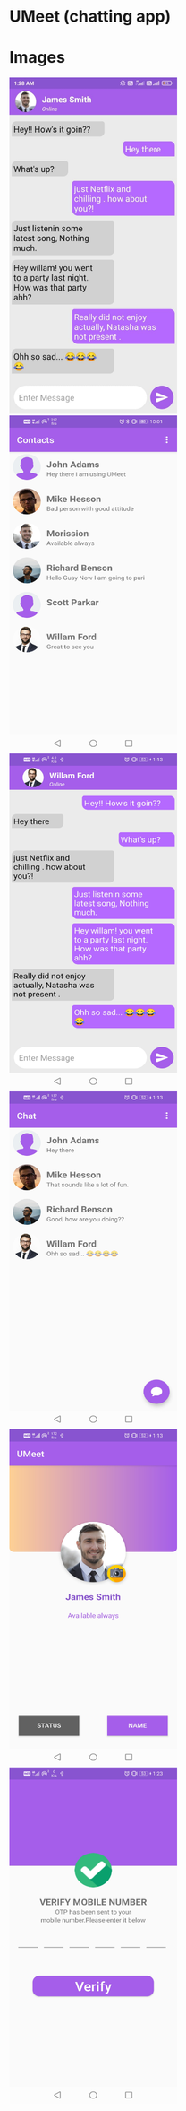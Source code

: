 # UMeet (chatting app)

# Images

<img src="https://github.com/Suvendu-SM/UMeet/blob/main/Images/IMG-20210410-WA0000.jpg"  width="300" height="600"><img src="https://github.com/Suvendu-SM/UMeet/blob/main/Images/Screenshot_20210409_220107_com.example.twity.jpg" width="300" height="600"><img src="https://github.com/Suvendu-SM/UMeet/blob/main/Images/Screenshot_20210410_011308_com.example.twity.jpg" width="300" height="600"><img src="https://github.com/Suvendu-SM/UMeet/blob/main/Images/Screenshot_20210410_011315_com.example.twity.jpg" width="300" height="600"><img src="https://github.com/Suvendu-SM/UMeet/blob/main/Images/Screenshot_20210410_011329_com.example.twity.jpg" width="300" height="600"><img src="https://github.com/Suvendu-SM/UMeet/blob/main/Images/Screenshot_20210410_012312_com.example.twity.jpg" width="300" height="600">
 

